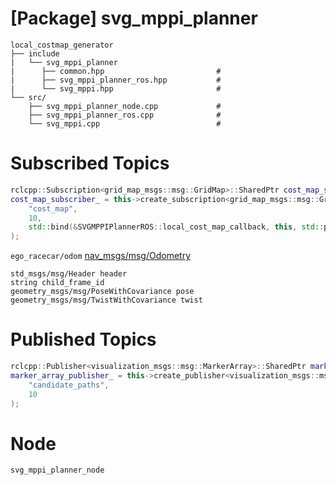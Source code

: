 # [Package] svg_mppi_planner

    local_costmap_generator
    ├── include
    |   └── svg_mppi_planner
    |      ├── common.hpp                         # 
    |      ├── svg_mppi_planner_ros.hpp           # 
    |      └── svg_mppi.hpp                       #
    └── src/
        ├── svg_mppi_planner_node.cpp             # 
        ├── svg_mppi_planner_ros.cpp              # 
        └── svg_mppi.cpp                          #

# Subscribed Topics

```cpp
rclcpp::Subscription<grid_map_msgs::msg::GridMap>::SharedPtr cost_map_subscriber_;
cost_map_subscriber_ = this->create_subscription<grid_map_msgs::msg::GridMap>(
    "cost_map",
    10, 
    std::bind(&SVGMPPIPlannerROS::local_cost_map_callback, this, std::placeholders::_1)
);
```

`ego_racecar/odom` [nav_msgs/msg/Odometry](https://docs.ros2.org/foxy/api/nav_msgs/msg/Odometry.html)

```
std_msgs/msg/Header header
string child_frame_id
geometry_msgs/msg/PoseWithCovariance pose
geometry_msgs/msg/TwistWithCovariance twist
```

# Published Topics

```cpp
rclcpp::Publisher<visualization_msgs::msg::MarkerArray>::SharedPtr marker_array_publisher_;
marker_array_publisher_ = this->create_publisher<visualization_msgs::msg::MarkerArray>(
    "candidate_paths",
    10
);
```

# Node

`svg_mppi_planner_node`